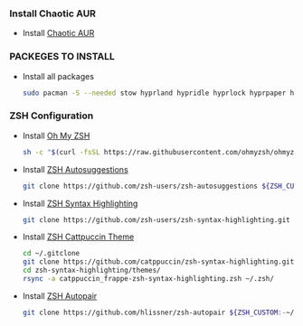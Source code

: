 ### Install Chaotic AUR
- Install [Chaotic AUR](https://aur.chaotic.cx/)

### PACKEGES TO INSTALL 
- Install all packages
    ```bash
    sudo pacman -S --needed stow hyprland hypridle hyprlock hyprpaper hyprshot network-manager-applet waybar dart-sass neovim gcc npm nodejs python qt5ct qt6ct-kde eww zsh tmux python-pylatexenc lsd zoxide pamixer onefetch
    ```
### ZSH Configuration

- Install [Oh My ZSH](https://ohmyz.sh/)
    ```bash
    sh -c "$(curl -fsSL https://raw.githubusercontent.com/ohmyzsh/ohmyzsh/master/tools/install.sh)"
    ```
- Install [ZSH Autosuggestions](https://github.com/zsh-users/zsh-autosuggestions)
    ```bash
    git clone https://github.com/zsh-users/zsh-autosuggestions ${ZSH_CUSTOM:-~/.oh-my-zsh/custom}/plugins/zsh-autosuggestions
    ```
- Install [ZSH Syntax Highlighting](https://github.com/zsh-users/zsh-syntax-highlighting)
    ```bash
    git clone https://github.com/zsh-users/zsh-syntax-highlighting.git ${ZSH_CUSTOM:-~/.oh-my-zsh/custom}/plugins/zsh-syntax-highlighting
    ```
- Install [ZSH Cattpuccin Theme](https://github.com/catppuccin/zsh-syntax-highlighting)
    ```bash
    cd ~/.gitclone
    git clone https://github.com/catppuccin/zsh-syntax-highlighting.git
    cd zsh-syntax-highlighting/themes/
    rsync -a catppuccin_frappe-zsh-syntax-highlighting.zsh ~/.zsh/
    ```
- Install [ZSH Autopair](https://github.com/hlissner/zsh-autopair)
    ```bash
    git clone https://github.com/hlissner/zsh-autopair ${ZSH_CUSTOM:-~/.oh-my-zsh/custom}/plugins/zsh-autopair
    ```
